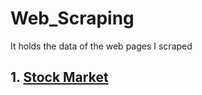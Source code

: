 # Web_Scraping
It holds the data of the  web pages I scraped

## 1. [**Stock Market**](https://github.com/ayush1612/Web_Scraping/tree/master/Stock_Market)
